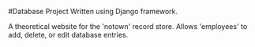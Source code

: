 #Database Project
Written using Django framework.

A theoretical website for the 'notown' record store. Allows 'employees' to add, delete, or edit database entries.
